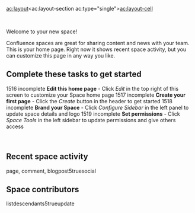 <ac:layout><ac:layout-section ac:type="single"><ac:layout-cell>
<p class="auto-cursor-target"><br /></p><ac:structured-macro ac:name="tip" ac:schema-version="1" ac:macro-id="97c94234-5275-4b3c-9fc5-a3464ba979c3"><ac:parameter ac:name="title">Welcome to your new space!</ac:parameter><ac:rich-text-body>
<p>Confluence spaces are great for sharing content and news with your team. This is your home page. Right now it shows recent space activity, but you can customize this page in any way you like.</p></ac:rich-text-body></ac:structured-macro>
<h2>Complete these tasks to get started</h2><ac:task-list>
<ac:task>
<ac:task-id>1516</ac:task-id>
<ac:task-status>incomplete</ac:task-status>
<ac:task-body><strong>Edit this home page</strong> - Click <em>Edit</em> in the top right of this screen to customize your Space home page</ac:task-body>
</ac:task>
<ac:task>
<ac:task-id>1517</ac:task-id>
<ac:task-status>incomplete</ac:task-status>
<ac:task-body><strong>Create your first page</strong> - Click the <em>Create</em> button in the header to get started</ac:task-body>
</ac:task>
<ac:task>
<ac:task-id>1518</ac:task-id>
<ac:task-status>incomplete</ac:task-status>
<ac:task-body><strong>Brand your Space</strong> - Click <em>Configure Sidebar</em> in the left panel to update space details and logo</ac:task-body>
</ac:task>
<ac:task>
<ac:task-id>1519</ac:task-id>
<ac:task-status>incomplete</ac:task-status>
<ac:task-body><strong>Set permissions</strong> - Click <em>Space Tools</em> in the left sidebar to update permissions and give others access</ac:task-body>
</ac:task>
</ac:task-list>
<p><br /></p></ac:layout-cell></ac:layout-section><ac:layout-section ac:type="two_equal"><ac:layout-cell>
<h2>Recent space activity</h2>
<p><ac:structured-macro ac:name="recently-updated" ac:schema-version="1" ac:macro-id="c28da1ae-115b-4ff6-90c0-6cc73c05ff1a"><ac:parameter ac:name="types">page, comment, blogpost</ac:parameter><ac:parameter ac:name="max">5</ac:parameter><ac:parameter ac:name="hideHeading">true</ac:parameter><ac:parameter ac:name="theme">social</ac:parameter></ac:structured-macro></p></ac:layout-cell><ac:layout-cell>
<h2>Space contributors</h2>
<p><ac:structured-macro ac:name="contributors" ac:schema-version="1" ac:macro-id="ec142397-bbdd-46de-b713-b2b0d3ef4edf"><ac:parameter ac:name="mode">list</ac:parameter><ac:parameter ac:name="scope">descendants</ac:parameter><ac:parameter ac:name="limit">5</ac:parameter><ac:parameter ac:name="showLastTime">true</ac:parameter><ac:parameter ac:name="order">update</ac:parameter></ac:structured-macro></p></ac:layout-cell></ac:layout-section><ac:layout-section ac:type="single"><ac:layout-cell>
<p><br /></p></ac:layout-cell></ac:layout-section></ac:layout>